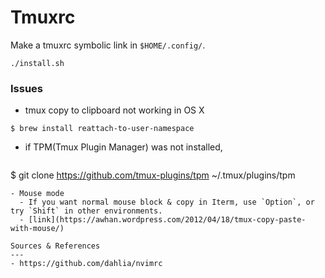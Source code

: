 # Tmuxrc

Make a tmuxrc symbolic link in `$HOME/.config/`.
```
./install.sh
```

### Issues
- tmux copy to clipboard not working in OS X
```
$ brew install reattach-to-user-namespace
```
- if TPM(Tmux Plugin Manager) was not installed,
    ```sh
$ git clone https://github.com/tmux-plugins/tpm ~/.tmux/plugins/tpm
```
- Mouse mode
  - If you want normal mouse block & copy in Iterm, use `Option`, or try `Shift` in other environments.
  - [link](https://awhan.wordpress.com/2012/04/18/tmux-copy-paste-with-mouse/)

Sources & References
---
- https://github.com/dahlia/nvimrc
